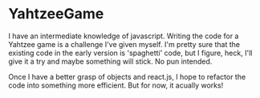 # YahtzeeGame
I have an intermediate knowledge of javascript.  Writing the code for a Yahtzee game 
is a challenge I've given myself. I'm pretty sure that the existing code
in the early version is 'spaghetti' code, but I figure, heck, I'll give it a try and
maybe something will stick. No pun intended.  

Once I have a better grasp of objects and react.js, I hope to refactor the code into
something more efficient.  But for now, it acually works!
